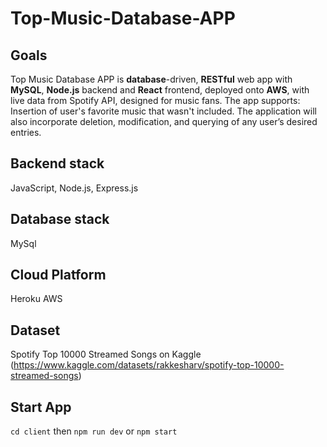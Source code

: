 # Top-Music-Database-APP

## Goals
Top Music Database APP is **database**-driven, **RESTful** web app with **MySQL**, **Node.js** backend and **React** frontend, deployed onto **AWS**, with live data from Spotify API, designed for music fans.
The app supports:
Insertion of user's favorite music that wasn't included. The application will also incorporate deletion, modification, and querying of any user’s desired entries. 

## Backend stack
JavaScript, Node.js, Express.js 

## Database stack
MySql

## Cloud Platform
Heroku
AWS

## Dataset
Spotify Top 10000 Streamed Songs on Kaggle (https://www.kaggle.com/datasets/rakkesharv/spotify-top-10000-streamed-songs)

## Start App
`cd client` then 
`npm run dev` or
`npm start`
